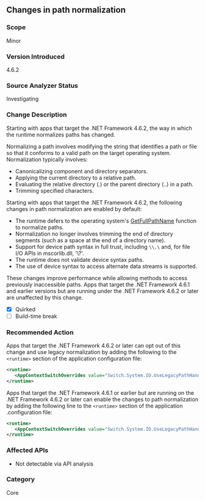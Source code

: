 ## Changes in path normalization

### Scope
Minor

### Version Introduced
4.6.2

### Source Analyzer Status
Investigating

### Change Description
Starting with apps that target the .NET Framework 4.6.2, the way in which the
runtime normalizes paths has changed.

Normalizing a path involves modifying the string that identifies a path or file
so that it conforms to a valid path on the target operating system.
Normalization typically involves:

- Canonicalizing component and directory separators.
- Applying the current directory to a relative path.
- Evaluating the relative directory (.) or the parent directory (..) in a path.
- Trimming specified characters.

Starting with apps that target the .NET Framework 4.6.2, the following changes
in path normalization are enabled by default:

- The runtime defers to the operating system's [GetFullPathName](https://msdn.microsoft.com/library/windows/desktop/aa364963(v=vs.85).aspx) function to normalize paths.
- Normalization no longer involves trimming the end of directory segments (such as a space at the end of a directory name).
- Support for device path syntax in full trust, including `\\.\` and, for file I/O APIs in mscorlib.dll, '\\?\'.
- The runtime does not validate device syntax paths.
- The use of device syntax to access alternate data streams is supported.

These changes improve performance while allowing methods to access previously inaccessible paths.
Apps that target the .NET Framework 4.6.1 and earlier versions but are running under the .NET Framework 4.6.2 or later are unaffected by this change.

- [X] Quirked
- [ ] Build-time break

### Recommended Action
Apps that target the .NET Framework 4.6.2 or later can opt out of this change and use legacy normalization by adding the following to the `<runtime>` section of the application configuration file:

   ```xml
   <runtime>
      <AppContextSwitchOverrides value="Switch.System.IO.UseLegacyPathHandling=true" />
   </runtime>
   ```

Apps that target the .NET Framework 4.6.1 or earlier but are running on the .NET Framework 4.6.2 or later can enable the changes to path normalization by adding the following line to the `<runtime>` section of the application .configuration file:

   ```xml
   <runtime>
      <AppContextSwitchOverrides value="Switch.System.IO.UseLegacyPathHandling=false" />
   </runtime>
   ```

### Affected APIs
* Not detectable via API analysis

### Category
Core

<!--
    ### Original Bug
    195340
-->

<!-- breaking change id: 163 -->
